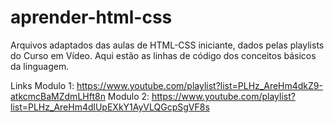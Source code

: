 # aprender-html-css
Arquivos adaptados das aulas de HTML-CSS iniciante, dados pelas playlists do Curso em Vídeo. 
Aqui estão as linhas de código dos conceitos básicos da linguagem.

Links
Modulo 1: https://www.youtube.com/playlist?list=PLHz_AreHm4dkZ9-atkcmcBaMZdmLHft8n
Modulo 2: https://www.youtube.com/playlist?list=PLHz_AreHm4dlUpEXkY1AyVLQGcpSgVF8s
